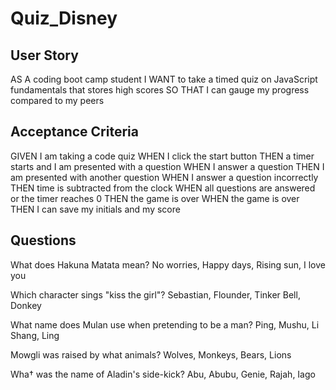 # Quiz_Disney

## User Story
AS A coding boot camp student
I WANT to take a timed quiz on JavaScript fundamentals that stores high scores
SO THAT I can gauge my progress compared to my peers

## Acceptance Criteria
GIVEN I am taking a code quiz
WHEN I click the start button
THEN a timer starts and I am presented with a question
WHEN I answer a question
THEN I am presented with another question
WHEN I answer a question incorrectly
THEN time is subtracted from the clock
WHEN all questions are answered or the timer reaches 0
THEN the game is over
WHEN the game is over
THEN I can save my initials and my score

## Questions

What does Hakuna Matata mean?
No worries, Happy days, Rising sun, I love you

Which character sings "kiss the girl"?
Sebastian, Flounder, Tinker Bell, Donkey

What name does Mulan use when pretending to be a man?
Ping, Mushu, Li Shang, Ling

Mowgli was raised by what animals?
Wolves, Monkeys, Bears, Lions

Wha† was the name of Aladin's side-kick?
Abu, Abubu, Genie, Rajah, Iago

